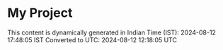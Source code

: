 # My Project

This content is dynamically generated in Indian Time (IST): 2024-08-12 17:48:05 IST
Converted to UTC: 2024-08-12 12:18:05 UTC
